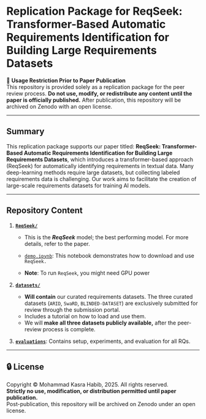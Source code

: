 # Replication Package for **ReqSeek: Transformer-Based Automatic Requirements Identification for Building Large Requirements Datasets**

📄 **Usage Restriction Prior to Paper Publication**  
This repository is provided solely as a replication package for the peer review process.
**Do not use, modify, or redistribute any content until the paper is officially published.** After publication, this repository will be archived on Zenodo with an open license.  

--- 

## Summary  
This replication package supports our paper titled: **ReqSeek: Transformer-Based Automatic Requirements Identification for Building Large Requirements Datasets**, which introduces a transformer-based approach (ReqSeek) for automatically identifying requirements in textual data. Many deep-learning methods require large datasets, but collecting labeled requirements data is challenging. Our work aims to facilitate the creation of large-scale requirements datasets for training AI models.

---


## Repository Content  
1. **[`ReqSeek/`](./ReqSeek/)**  
   - This is the ***ReqSeek*** model; the best performing model. For more details, refer to the paper.

   - [`demo.ipynb`](./demo.ipynb): This notebook demonstrates how to download and use `ReqSeek.`
   - **Note**: To run `ReqSeek`, you might need GPU power

2. **[`datasets/`](./datasets/)**  
   - **Will contain** our curated requirements datasets. The three curated datasets (`ARID`, `SwaRD`, `BLINDED-DATASET`) are exclusively submitted for review through the submission portal.
   - Includes a tutorial on how to load and use them. 
   -  We will **make all three datasets publicly available,** after the peer-review process is complete.

3. **[`evaluations`](./evaluations/)**: Contains setup, experiments, and evaluation for all RQs.

---

## 🔒 License  
Copyright © Mohammad Kasra Habib, 2025. All rights reserved.  
**Strictly no use, modification, or distribution permitted until paper publication.**  
Post-publication, this repository will be archived on Zenodo under an open license. 